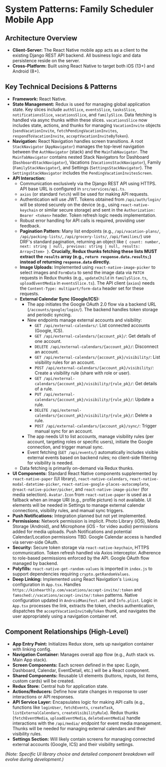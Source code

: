 # System Patterns: Family Scheduler Mobile App

## Architecture Overview

*   **Client-Server:** The React Native mobile app acts as a client to the existing Django REST API backend. All business logic and data persistence reside on the server.
*   **Cross-Platform:** Built using React Native to target both iOS (13+) and Android (8+).

## Key Technical Decisions & Patterns

*   **Framework:** React Native.
*   **State Management:** Redux is used for managing global application state. Key slices include `authSlice`, `eventsSlice`, `tasksSlice`, `notificationsSlice`, `vacationsSlice`, and `familySlice`. Data fetching is handled via async thunks within these slices. `vacationsSlice` now includes state, actions, and thunks for managing `VacationInvite` objects (`sendVacationInvite`, `fetchPendingVacationInvites`, `respondToVacationInvite`, `acceptVacationInviteByToken`).
*   **Navigation:** React Navigation handles screen transitions. A root `StackNavigator` (`AppNavigator`) manages the top-level navigation between the `AuthNavigator` (stack) and the `MainTabNavigator`. The `MainTabNavigator` contains nested Stack Navigators for Dashboard (`DashboardStackNavigator`), Vacations (`VacationsStackNavigator`), Family (`FamilyStackNavigator`), and Settings (`SettingsStackNavigator`). The `SettingsStackNavigator` includes the `PendingVacationInvitesScreen`.
*   **API Interaction:**
    *   Communication exclusively via the Django REST API using HTTPS. API base URL is configured in `src/services/api.ts`.
    *   `axios` (or standard `fetch`) will be used for making API requests.
    *   Authentication will use JWT. Tokens obtained from `/api/auth/login/` will be stored securely on the device (e.g., using `react-native-keychain` or similar secure storage) and sent in the `Authorization: Bearer <token>` header. Token refresh logic needs implementation.
    *   Robust error handling for API calls is required, providing user feedback.
    *   **Pagination Pattern:** Many list endpoints (e.g., `/api/vacation-plans/`, `/api/packing-lists/`, `/api/grocery-lists/`, `/api/families/`) use DRF's standard pagination, returning an object like `{ count: number, next: string | null, previous: string | null, results: Array<Item> }`. **Crucially, Redux thunks fetching these lists MUST extract the `results` array (e.g., `return response.data.results;`) instead of returning `response.data` directly.**
    *   **Image Uploads:** Implemented using `react-native-image-picker` to select images and `FormData` to send the image data via `PATCH` requests in Redux thunks (e.g., `updateChild` in `familySlice.ts`, `uploadEventMedia` in `eventsSlice.ts`). The API client (`axios`) needs the `Content-Type: multipart/form-data` header set for these requests.
    *   **External Calendar Sync (Google/ICS):**
        *   The app initiates the Google OAuth 2.0 flow via a backend URL (`/accounts/google/login/`). The backend handles token storage and periodic syncing.
        *   New endpoints manage external accounts and visibility:
            *   `GET /api/external-calendars/`: List connected accounts (Google, ICS).
            *   `GET /api/external-calendars/{account_pk}/`: Get details of one account.
            *   `DELETE /api/external-calendars/{account_pk}/`: Disconnect an account.
            *   `GET /api/external-calendars/{account_pk}/visibility/`: List visibility rules for an account.
            *   `POST /api/external-calendars/{account_pk}/visibility/`: Create a visibility rule (share with role or user).
            *   `GET /api/external-calendars/{account_pk}/visibility/{rule_pk}/`: Get details of a rule.
            *   `PUT /api/external-calendars/{account_pk}/visibility/{rule_pk}/`: Update a rule.
            *   `DELETE /api/external-calendars/{account_pk}/visibility/{rule_pk}/`: Delete a rule.
            *   `POST /api/external-calendars/{account_pk}/sync/`: Trigger manual sync for an account.
        *   The app needs UI to list accounts, manage visibility rules (per account, targeting roles or specific users), initiate the Google connection, and trigger manual sync.
        *   Event fetching (`GET /api/events/`) automatically includes visible external events based on backend rules; no client-side filtering for visibility is needed.
    *   Data fetching is primarily on-demand via Redux thunks.
*   **UI Components:** Standard React Native components supplemented by `react-native-paper` (UI library), `react-native-calendars`, `react-native-modal-datetime-picker`, `react-native-google-places-autocomplete`, `@react-native-picker/picker`, and `react-native-image-picker` (for media selection). `Avatar.Icon` from `react-native-paper` is used as a fallback when an image URI (e.g., profile picture) is not available. UI elements will be needed in Settings to manage external calendar connections, visibility rules, and manual sync triggers.
*   **Push Notifications:** Integration planned but not yet implemented.
*   **Permissions:** Network permission is implicit. Photo Library (iOS), Media Storage (Android), and Microphone (iOS - for video audio) permissions added for media uploads. Push Notifications and potential Calendar/Location permissions TBD. Google Calendar access is handled via server-side OAuth.
*   **Security:** Secure token storage via `react-native-keychain`, HTTPS communication. Token refresh handled via Axios interceptor. Adherence to role-based permissions enforced by the API. Google OAuth flow managed by backend.
*   **Polyfills:** `react-native-get-random-values` is imported in `index.js` to support dependencies requiring `crypto.getRandomValues`.
*   **Deep Linking:** Implemented using React Navigation's `linking` configuration in `App.tsx`. Handles `https://kinhearthly.com/vacations/accept-invite/:token` and `famsched://vacations/accept-invite/:token` patterns. Native configuration updated in `AndroidManifest.xml` and `Info.plist`. Logic in `App.tsx` processes the link, extracts the token, checks authentication, dispatches the `acceptVacationInviteByToken` thunk, and navigates the user appropriately using a navigation container ref.

## Component Relationships (High-Level)

*   **App Entry Point:** Initializes Redux store, sets up navigation container with linking config.
*   **Navigation Container:** Manages overall app flow (e.g., Auth stack vs. Main App stack).
*   **Screen Components:** Each screen defined in the spec (Login, Dashboard, Calendar, EventDetail, etc.) will be a React component.
*   **Shared Components:** Reusable UI elements (buttons, inputs, list items, custom cards) will be created.
*   **Redux Store:** Central hub for application state.
*   **Actions/Reducers:** Define how state changes in response to user interactions or API responses.
*   **API Service Layer:** Encapsulates logic for making API calls (e.g., functions like `loginUser`, `fetchEvents`, `createTask`, `listExternalCalendars`, `createVisibilityRule`). Redux thunks (`fetchEventMedia`, `uploadEventMedia`, `deleteEventMedia`) handle interactions with the `/api/media/` endpoint for event media management. Thunks will be needed for managing external calendars and their visibility rules.
*   **Settings Section:** Will likely contain screens for managing connected external accounts (Google, ICS) and their visibility settings.

*(Note: Specific UI library choice and detailed component breakdown will evolve during development.)*
